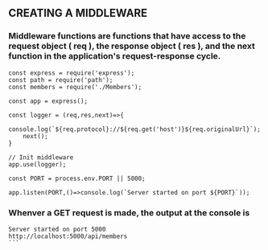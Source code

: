 ## CREATING A MIDDLEWARE

### Middleware functions are functions that have access to the request object ( req ), the response object ( res ), and the next function in the application's request-response cycle.

```
const express = require('express');
const path = require('path');
const members = require('./Members');

const app = express();

const logger = (req,res,next)=>{
    console.log(`${req.protocol}://${req.get('host')}${req.originalUrl}`);
    next();
}

// Init middleware
app.use(logger);

const PORT = process.env.PORT || 5000;

app.listen(PORT,()=>console.log(`Server started on port ${PORT}`));

```
### Whenver a GET request is made, the output at the console is 

````
Server started on port 5000
http://localhost:5000/api/members
```



